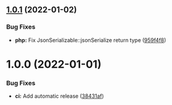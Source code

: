 ## [1.0.1](https://github.com/lahaxearnaud/healthcheck-contracts/compare/v1.0.0...v1.0.1) (2022-01-02)


### Bug Fixes

* **php:** Fix JsonSerializable::jsonSerialize return type ([959f4f8](https://github.com/lahaxearnaud/healthcheck-contracts/commit/959f4f84ffe5c682aef22a7f690850b739ee1a58))

# 1.0.0 (2022-01-01)


### Bug Fixes

* **ci:** Add automatic release ([38431af](https://github.com/lahaxearnaud/healthcheck-contracts/commit/38431afde9b599ed4edafa97f85f450fa0230436))
